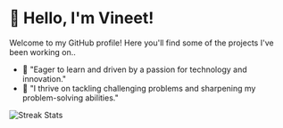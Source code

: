 # 👋 Hello, I'm Vineet!

Welcome to my GitHub profile! Here you'll find some of the projects I've been working on..

- 🚀 "Eager to learn and driven by a passion for technology and innovation."
- 🧩 "I thrive on tackling challenging problems and sharpening my problem-solving abilities."
  
![Streak Stats](https://streak-stats.demolab.com/?user=Vineet654&theme=highcontrast&hide_border=false)
